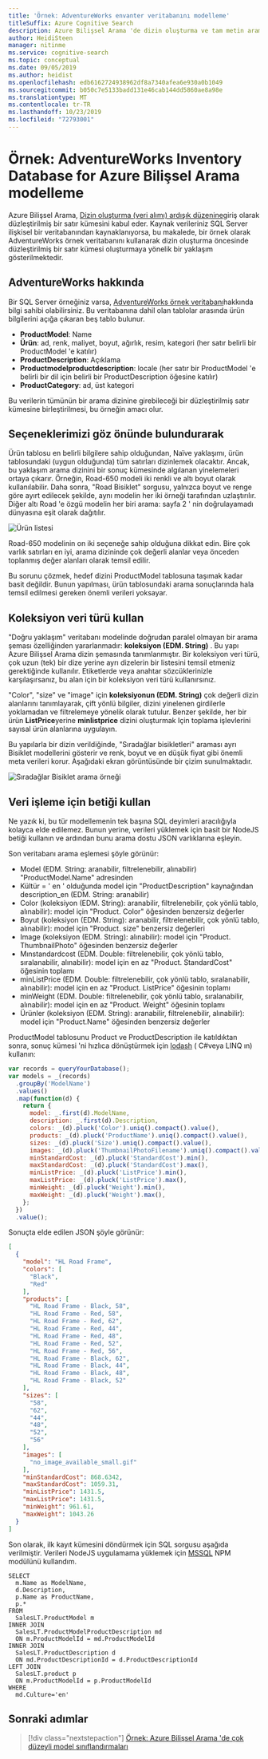 ```yaml
---
title: 'Örnek: AdventureWorks envanter veritabanını modelleme'
titleSuffix: Azure Cognitive Search
description: Azure Bilişsel Arama 'de dizin oluşturma ve tam metin araması için, ilişkisel verileri nasıl modelleyeceğinizi ve bunları düzleştirilmiş bir veri kümesine dönüştürmeyi öğrenin.
author: HeidiSteen
manager: nitinme
ms.service: cognitive-search
ms.topic: conceptual
ms.date: 09/05/2019
ms.author: heidist
ms.openlocfilehash: edb6162724938962df8a7340afea6e930a0b1049
ms.sourcegitcommit: b050c7e5133badd131e46cab144dd5860ae8a98e
ms.translationtype: MT
ms.contentlocale: tr-TR
ms.lasthandoff: 10/23/2019
ms.locfileid: "72793001"
---
```

# <a name="example-model-the-adventureworks-inventory-database-for-azure-cognitive-search"></a>Örnek: AdventureWorks Inventory Database for Azure Bilişsel Arama modelleme

Azure Bilişsel Arama, [Dizin oluşturma (veri alımı) ardışık düzenine](search-what-is-an-index.md)giriş olarak düzleştirilmiş bir satır kümesini kabul eder. Kaynak verileriniz SQL Server ilişkisel bir veritabanından kaynaklanıyorsa, bu makalede, bir örnek olarak AdventureWorks örnek veritabanını kullanarak dizin oluşturma öncesinde düzleştirilmiş bir satır kümesi oluşturmaya yönelik bir yaklaşım gösterilmektedir.

## <a name="about-adventureworks"></a>AdventureWorks hakkında

Bir SQL Server örneğiniz varsa, [AdventureWorks örnek veritabanı](https://docs.microsoft.com/sql/samples/adventureworks-install-configure?view=sql-server-2017)hakkında bilgi sahibi olabilirsiniz. Bu veritabanına dahil olan tablolar arasında ürün bilgilerini açığa çıkaran beş tablo bulunur.

+ **ProductModel**: Name
+ **Ürün**: ad, renk, maliyet, boyut, ağırlık, resim, kategori (her satır belirli bir ProductModel 'e katılır)
+ **ProductDescription**: Açıklama
+ **Productmodelproductdescription**: locale (her satır bir ProductModel 'e belirli bir dil için belirli bir ProductDescription öğesine katılır)
+ **ProductCategory**: ad, üst kategori

Bu verilerin tümünün bir arama dizinine girebileceği bir düzleştirilmiş satır kümesine birleştirilmesi, bu örneğin amacı olur. 

## <a name="considering-our-options"></a>Seçeneklerimizi göz önünde bulundurarak

Ürün tablosu en belirli bilgilere sahip olduğundan, Naïve yaklaşımı, ürün tablosundaki (uygun olduğunda) tüm satırları dizinlemek olacaktır. Ancak, bu yaklaşım arama dizinini bir sonuç kümesinde algılanan yinelemeleri ortaya çıkarır. Örneğin, Road-650 modeli iki renkli ve altı boyut olarak kullanılabilir. Daha sonra, "Road Bisiklet" sorgusu, yalnızca boyut ve renge göre ayırt edilecek şekilde, aynı modelin her iki örneği tarafından uzlaştırılır. Diğer altı Road 'e özgü modelin her biri arama: sayfa 2 ' nin doğrulayamadı dünyasına eşit olarak dağıtılır.

  ![Ürün listesi](./media/search-example-adventureworks/products-list.png "Ürün listesi")
 
Road-650 modelinin on iki seçeneğe sahip olduğuna dikkat edin. Bire çok varlık satırları en iyi, arama dizininde çok değerli alanlar veya önceden toplanmış değer alanları olarak temsil edilir.

Bu sorunu çözmek, hedef dizini ProductModel tablosuna taşımak kadar basit değildir. Bunun yapılması, ürün tablosundaki arama sonuçlarında hala temsil edilmesi gereken önemli verileri yoksayar.

## <a name="use-a-collection-data-type"></a>Koleksiyon veri türü kullan

"Doğru yaklaşım" veritabanı modelinde doğrudan paralel olmayan bir arama şeması özelliğinden yararlanmadır: **koleksiyon (EDM. String)** . Bu yapı Azure Bilişsel Arama dizin şemasında tanımlanmıştır. Bir koleksiyon veri türü, çok uzun (tek) bir dize yerine ayrı dizelerin bir listesini temsil etmeniz gerektiğinde kullanılır. Etiketlerde veya anahtar sözcüklerinizle karşılaşırsanız, bu alan için bir koleksiyon veri türü kullanırsınız.

"Color", "size" ve "image" için **koleksiyonun (EDM. String)** çok değerli dizin alanlarını tanımlayarak, çift yönlü bilgiler, dizini yinelenen girdilerle yoklamadan ve filtrelemeye yönelik olarak tutulur. Benzer şekilde, her bir ürün **ListPrice**yerine **minlistprice** dizini oluşturmak Için toplama işlevlerini sayısal ürün alanlarına uygulayın.

Bu yapılarla bir dizin verildiğinde, "Sıradağlar bisikletleri" araması ayrı Bisiklet modellerini gösterir ve renk, boyut ve en düşük fiyat gibi önemli meta verileri korur. Aşağıdaki ekran görüntüsünde bir çizim sunulmaktadır.

  ![Sıradağlar Bisiklet arama örneği](./media/search-example-adventureworks/mountain-bikes-visual.png "Sıradağlar Bisiklet arama örneği")

## <a name="use-script-for-data-manipulation"></a>Veri işleme için betiği kullan

Ne yazık ki, bu tür modellemenin tek başına SQL deyimleri aracılığıyla kolayca elde edilemez. Bunun yerine, verileri yüklemek için basit bir NodeJS betiği kullanın ve ardından bunu arama dostu JSON varlıklarına eşleyin.

Son veritabanı arama eşlemesi şöyle görünür:

+ Model (EDM. String: aranabilir, filtrelenebilir, alınabilir) "ProductModel.Name" adresinden
+ Kültür = ' en ' olduğunda model için "ProductDescription" kaynağından description_en (EDM. String: aranabilir)
+ Color (koleksiyon (EDM. String): aranabilir, filtrelenebilir, çok yönlü tablo, alınabilir): model için "Product. Color" öğesinden benzersiz değerler
+ Boyut (koleksiyon (EDM. String): aranabilir, filtrelenebilir, çok yönlü tablo, alınabilir): model için "Product. size" benzersiz değerleri
+ Image (koleksiyon (EDM. String): alınabilir): model için "Product. ThumbnailPhoto" öğesinden benzersiz değerler
+ Mınstandardcost (EDM. Double: filtrelenebilir, çok yönlü tablo, sıralanabilir, alınabilir): model için en az "Product. StandardCost" öğesinin toplamı
+ minListPrice (EDM. Double: filtrelenebilir, çok yönlü tablo, sıralanabilir, alınabilir): model için en az "Product. ListPrice" öğesinin toplamı
+ minWeight (EDM. Double: filtrelenebilir, çok yönlü tablo, sıralanabilir, alınabilir): model için en az "Product. Weight" öğesinin toplamı
+ Ürünler (koleksiyon (EDM. String): aranabilir, filtrelenebilir, alınabilir): model için "Product.Name" öğesinden benzersiz değerler

ProductModel tablosunu Product ve ProductDescription ile katıldıktan sonra, sonuç kümesi 'ni hızlıca dönüştürmek için [lodash](https://lodash.com/) ( C#veya LINQ ın) kullanın:

```javascript
var records = queryYourDatabase();
var models = _(records)
  .groupBy('ModelName')
  .values()
  .map(function(d) {
    return {
      model: _.first(d).ModelName,
      description: _.first(d).Description,
      colors: _(d).pluck('Color').uniq().compact().value(),
      products: _(d).pluck('ProductName').uniq().compact().value(),
      sizes: _(d).pluck('Size').uniq().compact().value(),
      images: _(d).pluck('ThumbnailPhotoFilename').uniq().compact().value(),
      minStandardCost: _(d).pluck('StandardCost').min(),
      maxStandardCost: _(d).pluck('StandardCost').max(),
      minListPrice: _(d).pluck('ListPrice').min(),
      maxListPrice: _(d).pluck('ListPrice').max(),
      minWeight: _(d).pluck('Weight').min(),
      maxWeight: _(d).pluck('Weight').max(),
    };
  })
  .value();
```

Sonuçta elde edilen JSON şöyle görünür:

```json
[
  {
    "model": "HL Road Frame",
    "colors": [
      "Black",
      "Red"
    ],
    "products": [
      "HL Road Frame - Black, 58",
      "HL Road Frame - Red, 58",
      "HL Road Frame - Red, 62",
      "HL Road Frame - Red, 44",
      "HL Road Frame - Red, 48",
      "HL Road Frame - Red, 52",
      "HL Road Frame - Red, 56",
      "HL Road Frame - Black, 62",
      "HL Road Frame - Black, 44",
      "HL Road Frame - Black, 48",
      "HL Road Frame - Black, 52"
    ],
    "sizes": [
      "58",
      "62",
      "44",
      "48",
      "52",
      "56"
    ],
    "images": [
      "no_image_available_small.gif"
    ],
    "minStandardCost": 868.6342,
    "maxStandardCost": 1059.31,
    "minListPrice": 1431.5,
    "maxListPrice": 1431.5,
    "minWeight": 961.61,
    "maxWeight": 1043.26
  }
]
```

Son olarak, ilk kayıt kümesini döndürmek için SQL sorgusu aşağıda verilmiştir. Verileri NodeJS uygulamama yüklemek için [MSSQL](https://www.npmjs.com/package/mssql) NPM modülünü kullandım.

```T-SQL
SELECT
  m.Name as ModelName,
  d.Description,
  p.Name as ProductName,
  p.*
FROM 
  SalesLT.ProductModel m
INNER JOIN 
  SalesLT.ProductModelProductDescription md
  ON m.ProductModelId = md.ProductModelId
INNER JOIN 
  SalesLT.ProductDescription d
  ON md.ProductDescriptionId = d.ProductDescriptionId
LEFT JOIN 
  SalesLT.product p
  ON m.ProductModelId = p.ProductModelId
WHERE
  md.Culture='en'
```

## <a name="next-steps"></a>Sonraki adımlar

> [!div class="nextstepaction"]
> [Örnek: Azure Bilişsel Arama 'de çok düzeyli model sınıflandırmaları](search-example-adventureworks-multilevel-faceting.md)